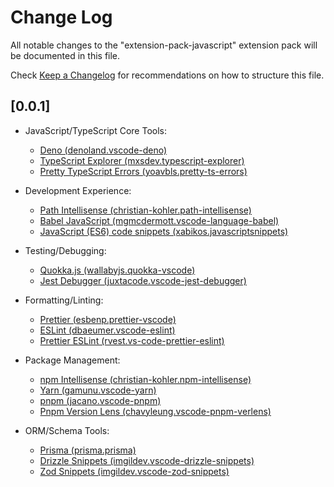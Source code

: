 # Change Log

All notable changes to the "extension-pack-javascript" extension pack will be documented in this file.

Check [Keep a Changelog](http://keepachangelog.com/) for recommendations on how to structure this file.

## [0.0.1]

- JavaScript/TypeScript Core Tools:
  - [Deno (denoland.vscode-deno)](https://marketplace.visualstudio.com/items?itemName=denoland.vscode-deno)
  - [TypeScript Explorer (mxsdev.typescript-explorer)](https://marketplace.visualstudio.com/items?itemName=mxsdev.typescript-explorer)
  - [Pretty TypeScript Errors (yoavbls.pretty-ts-errors)](https://marketplace.visualstudio.com/items?itemName=yoavbls.pretty-ts-errors)

- Development Experience:
  - [Path Intellisense (christian-kohler.path-intellisense)](https://marketplace.visualstudio.com/items?itemName=christian-kohler.path-intellisense)
  - [Babel JavaScript (mgmcdermott.vscode-language-babel)](https://marketplace.visualstudio.com/items?itemName=mgmcdermott.vscode-language-babel)
  - [JavaScript (ES6) code snippets (xabikos.javascriptsnippets)](https://marketplace.visualstudio.com/items?itemName=xabikos.javascriptsnippets)

- Testing/Debugging:
  - [Quokka.js (wallabyjs.quokka-vscode)](https://marketplace.visualstudio.com/items?itemName=wallabyjs.quokka-vscode)
  - [Jest Debugger (juxtacode.vscode-jest-debugger)](https://marketplace.visualstudio.com/items?itemName=juxtacode.vscode-jest-debugger)

- Formatting/Linting:
  - [Prettier (esbenp.prettier-vscode)](https://marketplace.visualstudio.com/items?itemName=esbenp.prettier-vscode)
  - [ESLint (dbaeumer.vscode-eslint)](https://marketplace.visualstudio.com/items?itemName=dbaeumer.vscode-eslint)
  - [Prettier ESLint (rvest.vs-code-prettier-eslint)](https://marketplace.visualstudio.com/items?itemName=rvest.vs-code-prettier-eslint)

- Package Management:
  - [npm Intellisense (christian-kohler.npm-intellisense)](https://marketplace.visualstudio.com/items?itemName=christian-kohler.npm-intellisense)
  - [Yarn (gamunu.vscode-yarn)](https://marketplace.visualstudio.com/items?itemName=gamunu.vscode-yarn)
  - [pnpm (jacano.vscode-pnpm)](https://marketplace.visualstudio.com/items?itemName=jacano.vscode-pnpm)
  - [Pnpm Version Lens (chavyleung.vscode-pnpm-verlens)](https://marketplace.visualstudio.com/items?itemName=chavyleung.vscode-pnpm-verlens)

- ORM/Schema Tools:
  - [Prisma (prisma.prisma)](https://marketplace.visualstudio.com/items?itemName=prisma.prisma)
  - [Drizzle Snippets (imgildev.vscode-drizzle-snippets)](https://marketplace.visualstudio.com/items?itemName=imgildev.vscode-drizzle-snippets)
  - [Zod Snippets (imgildev.vscode-zod-snippets)](https://marketplace.visualstudio.com/items?itemName=imgildev.vscode-zod-snippets)
